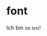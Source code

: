 # font
<link rel="stylesheet" media="screen" href="https://fontlibrary.org//face/grundschrift" type="text/css"/> 
Ich bin <span style="font-family:GrundschriftRegular;  font-weight: normal;font-style: normal; ">im test!</span>
